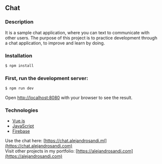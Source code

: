 ## Chat

### Description

It is a sample chat application, where you can text to communicate with other users. The purpose of this project is to practice development through a chat application, to improve and learn by doing.

### Installation

```bash
$ npm install
```

### First, run the development server:

```bash
$ npm run dev
```

Open [http://localhost:8080](http://localhost:8080) with your browser to see the result.

### Technologies

- [Vue.js](https://es.vuejs.org/)
- [JavaScript](https://www.javascript.com/)
- [Firebase](https://firebase.google.com/)

Use the chat here: [https://chat.alejandrosandi.ml](https://chat.alejandrosandi.com)
<br/>
Visit other projects in my portfolio: [https://alejandrosandi.com](https://alejandrosandi.com)
